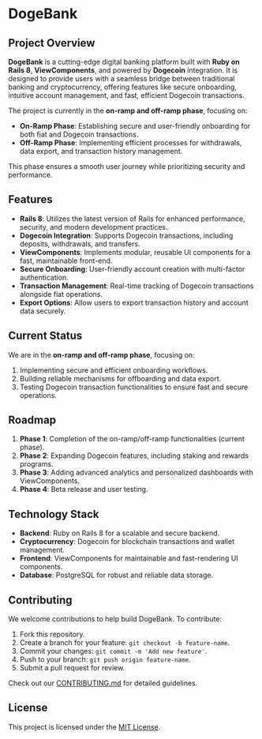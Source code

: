 # DogeBank

## Project Overview
**DogeBank** is a cutting-edge digital banking platform built with **Ruby on Rails 8**, **ViewComponents**, and powered by **Dogecoin** integration. It is designed to provide users with a seamless bridge between traditional banking and cryptocurrency, offering features like secure onboarding, intuitive account management, and fast, efficient Dogecoin transactions.

The project is currently in the **on-ramp and off-ramp phase**, focusing on:
- **On-Ramp Phase**: Establishing secure and user-friendly onboarding for both fiat and Dogecoin transactions.
- **Off-Ramp Phase**: Implementing efficient processes for withdrawals, data export, and transaction history management.

This phase ensures a smooth user journey while prioritizing security and performance.

## Features
- **Rails 8**: Utilizes the latest version of Rails for enhanced performance, security, and modern development practices.
- **Dogecoin Integration**: Supports Dogecoin transactions, including deposits, withdrawals, and transfers.
- **ViewComponents**: Implements modular, reusable UI components for a fast, maintainable front-end.
- **Secure Onboarding**: User-friendly account creation with multi-factor authentication.
- **Transaction Management**: Real-time tracking of Dogecoin transactions alongside fiat operations.
- **Export Options**: Allow users to export transaction history and account data securely.

## Current Status
We are in the **on-ramp and off-ramp phase**, focusing on:
1. Implementing secure and efficient onboarding workflows.
2. Building reliable mechanisms for offboarding and data export.
3. Testing Dogecoin transaction functionalities to ensure fast and secure operations.

## Roadmap
1. **Phase 1**: Completion of the on-ramp/off-ramp functionalities (current phase).
2. **Phase 2**: Expanding Dogecoin features, including staking and rewards programs.
3. **Phase 3**: Adding advanced analytics and personalized dashboards with ViewComponents.
4. **Phase 4**: Beta release and user testing.

## Technology Stack
- **Backend**: Ruby on Rails 8 for a scalable and secure backend.
- **Cryptocurrency**: Dogecoin for blockchain transactions and wallet management.
- **Frontend**: ViewComponents for maintainable and fast-rendering UI components.
- **Database**: PostgreSQL for robust and reliable data storage.

## Contributing
We welcome contributions to help build DogeBank. To contribute:
1. Fork this repository.
2. Create a branch for your feature: `git checkout -b feature-name`.
3. Commit your changes: `git commit -m 'Add new feature'`.
4. Push to your branch: `git push origin feature-name`.
5. Submit a pull request for review.

Check out our [CONTRIBUTING.md](CONTRIBUTING.md) for detailed guidelines.

## License
This project is licensed under the [MIT License](LICENSE).
